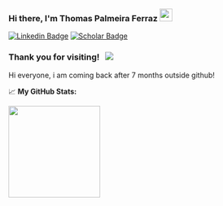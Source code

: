 ### Hi there, I'm Thomas Palmeira Ferraz <img src="https://media.giphy.com/media/hvRJCLFzcasrR4ia7z/giphy.gif" width="25px">

[![Linkedin Badge](https://img.shields.io/badge/-LinkedIn-0e76a8?style=flat-square&logo=Linkedin&logoColor=white)](https://www.linkedin.com/in/thomasferraz/)
[![Scholar Badge](https://img.shields.io/badge/G_Scholar-4285F4?style=flat-square&logo=googlescholar&logoColor=white)](https://scholar.google.com.br/citations?user=piIjq8MAAAAJ&hl=pt-BR)

### Thank you for visiting! &nbsp; ![](https://visitor-badge.glitch.me/badge?page_id=thomas-ferraz.thomas-ferraz)

Hi everyone, i am coming back after 7 months outside github! 


📈 **My GitHub Stats:**

<p>
  <img height="180em" src="https://github-readme-stats.vercel.app/api?username=thomas-ferraz&show_icons=true&hide_border=true&&count_private=true&include_all_commits=true&theme=radical" />
  <!--<img height="180em" src="https://github-readme-stats.vercel.app/api/top-langs/?username=thomas-ferraz&show_icons=true&hide_border=true&layout=compact&langs_count=8"/>-->
</p>
